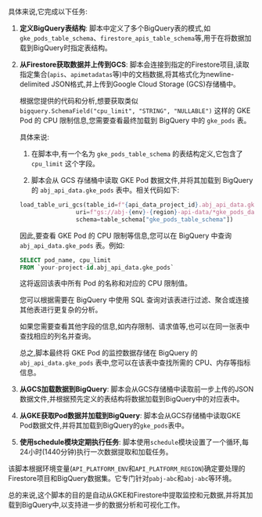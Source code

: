 具体来说,它完成以下任务:

1. **定义BigQuery表结构**: 脚本中定义了多个BigQuery表的模式,如`gke_pods_table_schema`、`firestore_apis_table_schema`等,用于在将数据加载到BigQuery时指定表结构。

2. **从Firestore获取数据并上传到GCS**: 脚本会连接到指定的Firestore项目,读取指定集合(`apis`、`apimetadatas`等)中的文档数据,将其格式化为newline-delimited JSON格式,并上传到Google Cloud Storage (GCS)存储桶中。


    根据您提供的代码和分析,想要获取类似 `bigquery.SchemaField("cpu_limit", "STRING", "NULLABLE")` 这样的 GKE Pod 的 CPU 限制信息,您需要查看最终加载到 BigQuery 中的 `gke_pods` 表。

    具体来说:

    1. 在脚本中,有一个名为 `gke_pods_table_schema` 的表结构定义,它包含了 `cpu_limit` 这个字段。

    2. 脚本会从 GCS 存储桶中读取 GKE Pod 数据文件,并将其加载到 BigQuery 的 `abj_api_data.gke_pods` 表中。相关代码如下:

    ```python
    load_table_uri_gcs(table_id=f"{api_data_project_id}.abj_api_data.gke_pods",
                    uri=f"gs://abj-{env}-{region}-api-data/*gke_pods_data.json",
                    schema=table_schema["gke_pods_table_schema"])
    ```

    因此,要查看 GKE Pod 的 CPU 限制等信息,您可以在 BigQuery 中查询 `abj_api_data.gke_pods` 表。例如:

    ```sql
    SELECT pod_name, cpu_limit 
    FROM `your-project-id.abj_api_data.gke_pods`
    ```

    这将返回该表中所有 Pod 的名称和对应的 CPU 限制值。

    您可以根据需要在 BigQuery 中使用 SQL 查询对该表进行过滤、聚合或连接其他表进行更复杂的分析。

    如果您需要查看其他字段的信息,如内存限制、请求值等,也可以在同一张表中查找相应的列名并查询。

    总之,脚本最终将 GKE Pod 的监控数据存储在 BigQuery 的 `abj_api_data.gke_pods` 表中,您可以在该表中查找所需的 CPU、内存等指标信息。

3. **从GCS加载数据到BigQuery**: 脚本会从GCS存储桶中读取前一步上传的JSON数据文件,并根据预先定义的表结构将数据加载到BigQuery中的对应表中。

4. **从GKE获取Pod数据并加载到BigQuery**: 脚本会从GCS存储桶中读取GKE Pod数据文件,并将其加载到BigQuery的`gke_pods`表中。

5. **使用schedule模块定期执行任务**: 脚本使用`schedule`模块设置了一个循环,每24小时(1440分钟)执行一次数据提取和加载任务。

该脚本根据环境变量(`API_PLATFORM_ENV`和`API_PLATFORM_REGION`)确定要处理的Firestore项目和BigQuery数据集。它专门针对`pabj-abc`和`abj-abc`等环境。

总的来说,这个脚本的目的是自动从GKE和Firestore中提取监控和元数据,并将其加载到BigQuery中,以支持进一步的数据分析和可视化工作。